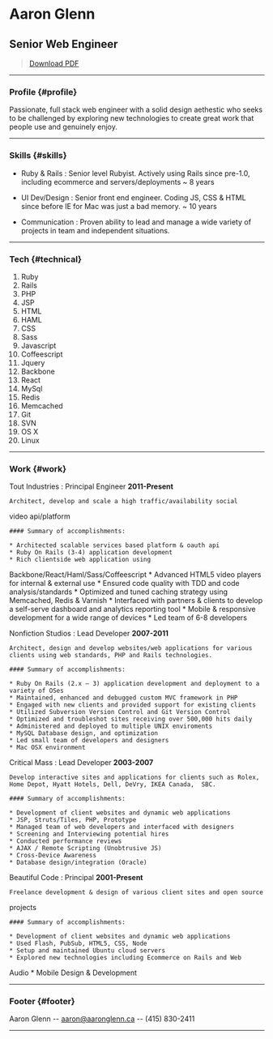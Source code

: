 # Aaron Glenn
## Senior Web Engineer

> [Download PDF](resume.pdf)  

------

### Profile {#profile}

Passionate, full stack web engineer with a solid design aethestic who seeks to be challenged by exploring new technologies to create great work that people use and genuinely enjoy.

------

### Skills {#skills}

* Ruby & Rails
  : Senior level Rubyist. Actively using Rails since pre-1.0, including ecommerce and servers/deployments ~ 8 years

* UI Dev/Design
  : Senior front end engineer. Coding JS, CSS & HTML since before IE for
Mac was just a bad memory. ~ 10 years

* Communication
  : Proven ability to lead and manage a wide variety of projects in team and independent situations.

-------

### Tech {#technical}

1. Ruby
1. Rails
1. PHP
1. JSP
1. HTML
1. HAML
1. CSS
1. Sass
1. Javascript
1. Coffeescript
1. Jquery
1. Backbone
1. React
1. MySql
1. Redis
1. Memcached
1. Git
1. SVN
1. OS X
1. Linux

------

### Work {#work}

  Tout Industries
  : Principal Engineer
    __2011-Present__

    Architect, develop and scale a high traffic/availability social
video api/platform


    #### Summary of accomplishments:

    * Architected scalable services based platform & oauth api
    * Ruby On Rails (3-4) application development 
    * Rich clientside web application using
Backbone/React/Haml/Sass/Coffeescript
    * Advanced HTML5 video players for internal & external use
    * Ensured code quality with TDD and code analysis/standards
    * Optimized and tuned caching strategy using Memcached, Redis &
Varnish
    * Interfaced with partners & clients to develop a self-serve
dashboard and analytics reporting tool
    * Mobile & responsive development for a wide range of devices
    * Led team of 6-8 developers


  Nonfiction Studios
  : Lead Developer
    __2007-2011__ 

    Architect, design and develop websites/web applications for various clients using web standards, PHP and Rails technologies.

    #### Summary of accomplishments:

    * Ruby On Rails (2.x – 3) application development and deployment to a variety of OSes
    * Maintained, enhanced and debugged custom MVC framework in PHP
    * Engaged with new clients and provided support for existing clients
    * Utilized Subversion Version Control and Git Version Control
    * Optimized and troubleshot sites receiving over 500,000 hits daily
    * Administered and deployed to multiple UNIX enviroments
    * MySQL Database design, and optimization
    * Led small team of developers and designers
    * Mac OSX environment

  Critical Mass
  : Lead Developer
    __2003-2007__ 

    Develop interactive sites and applications for clients such as Rolex, Home Depot, Hyatt Hotels, Dell, DeVry, IKEA Canada,  SBC.

    #### Summary of accomplishments:

    * Development of client websites and dynamic web applications 
    * JSP, Struts/Tiles, PHP, Prototype
    * Managed team of web developers and interfaced with designers
    * Screening and Interviewing potential hires
    * Conducted performance reviews
    * AJAX / Remote Scripting (Unobtrusive JS)
    * Cross-Device Awareness
    * Database design/integration (Oracle) 

  Beautiful Code
  : Principal
    __2001-Present__ 

    Freelance development & design of various client sites and open source
projects 

    #### Summary of accomplishments:

    * Development of client websites and dynamic web applications 
    * Used Flash, PubSub, HTML5, CSS, Node
    * Setup and maintained Ubuntu cloud servers 
    * Explored new technologies including Ecommerce on Rails and Web
Audio
    * Mobile Design & Development


------

### Footer {#footer}

Aaron Glenn -- [aaron@aaronglenn.ca](aaron@aaronglenn.ca) -- (415) 830-2411

------

